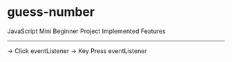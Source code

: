 # guess-number

JavaScript Mini Beginner Project
Implemented Features

---

-> Click eventListener
-> Key Press eventListener
